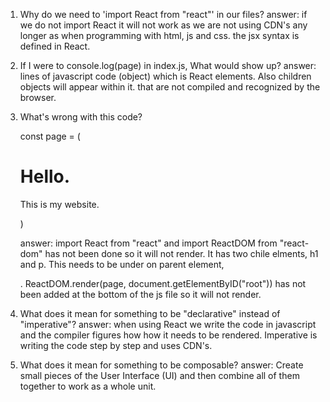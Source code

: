1. Why do we need to 'import React from "react"' in our files?
    answer: if we do not import React it will not work as we are not using CDN's any longer as when programming with html, js and css. the jsx syntax is defined in React.

2. If I were to console.log(page) in index.js, What would show up?
    answer: lines of javascript code (object) which is React elements. Also children objects will appear within it. that are not compiled and recognized by the browser.

3. What's wrong with this code?

    const page = (
        <h1>Hello.</h1>
        <p>This is my website.</p>
    )

    answer: import React from "react" and import ReactDOM from "react-dom" has not been done so it will not render. It has two chile elments, h1 and p. This needs to be under on parent element, <div>.  ReactDOM.render(page, document.getElementByID("root")) has not been added at the bottom of the js file so it will not render.

4. What does it mean for something to be "declarative" instead of "imperative"?
    answer: when using React we write the code in javascript and the compiler figures how how it needs to be rendered. Imperative is writing the code step by step and uses CDN's.

5. What does it mean for something to be composable?
    answer: Create small pieces of the User Interface (UI) and then combine all of them together to work as a whole unit.